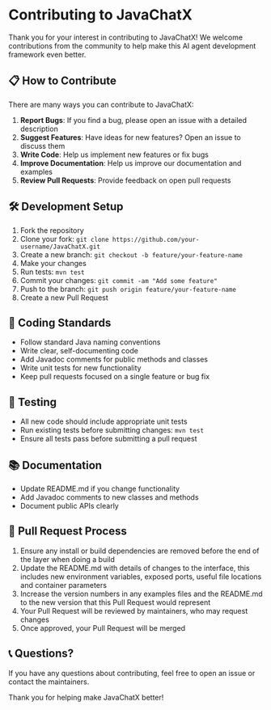 # Contributing to JavaChatX

Thank you for your interest in contributing to JavaChatX! We welcome contributions from the community to help make this AI agent development framework even better.

## 📋 How to Contribute

There are many ways you can contribute to JavaChatX:

1. **Report Bugs**: If you find a bug, please open an issue with a detailed description
2. **Suggest Features**: Have ideas for new features? Open an issue to discuss them
3. **Write Code**: Help us implement new features or fix bugs
4. **Improve Documentation**: Help us improve our documentation and examples
5. **Review Pull Requests**: Provide feedback on open pull requests

## 🛠️ Development Setup

1. Fork the repository
2. Clone your fork: `git clone https://github.com/your-username/JavaChatX.git`
3. Create a new branch: `git checkout -b feature/your-feature-name`
4. Make your changes
5. Run tests: `mvn test`
6. Commit your changes: `git commit -am "Add some feature"`
7. Push to the branch: `git push origin feature/your-feature-name`
8. Create a new Pull Request

## 📝 Coding Standards

- Follow standard Java naming conventions
- Write clear, self-documenting code
- Add Javadoc comments for public methods and classes
- Write unit tests for new functionality
- Keep pull requests focused on a single feature or bug fix

## 🧪 Testing

- All new code should include appropriate unit tests
- Run existing tests before submitting changes: `mvn test`
- Ensure all tests pass before submitting a pull request

## 📚 Documentation

- Update README.md if you change functionality
- Add Javadoc comments to new classes and methods
- Document public APIs clearly

## 🔄 Pull Request Process

1. Ensure any install or build dependencies are removed before the end of the layer when doing a build
2. Update the README.md with details of changes to the interface, this includes new environment variables, exposed ports, useful file locations and container parameters
3. Increase the version numbers in any examples files and the README.md to the new version that this Pull Request would represent
4. Your Pull Request will be reviewed by maintainers, who may request changes
5. Once approved, your Pull Request will be merged

## 📞 Questions?

If you have any questions about contributing, feel free to open an issue or contact the maintainers.

Thank you for helping make JavaChatX better!